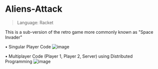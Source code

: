 # Aliens-Attack
> Language: Racket 

This is a sub-version of the retro game more commonly known as "Space Invader"

• Singular Player Code
![image](https://github.com/user-attachments/assets/d2180d66-4335-4204-bb57-cea75d5f2f0b)

• Multiplayer Code (Player 1, Player 2, Server) using Distributed Programming
![image](https://github.com/user-attachments/assets/e89ee093-210d-4b16-bc09-68b4113f70cb)
